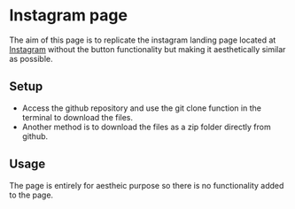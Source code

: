 # Instagram page  

The aim of this page is to replicate the instagram landing page located at [Instagram](https://www.instagram.com/) without the button functionality but making it aesthetically similar as possible. 
## Setup 
- Access the github repository and use the git clone function in the terminal to download the files. 
- Another method is to download the files as a zip folder directly from github. 


## Usage

The page is entirely for aestheic purpose so there is no functionality added to the page.